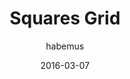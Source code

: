 ---
layout: post
author: habemus
title:  "Squares Grid"
lang:   en
ref:    squares-grid
date:   2016-03-07
text-lead: A internet é o símbolo de uma era que tem o potencial de redesenhar as estruturas sociais do futuro. Entenda por que criamos a Habemus e quais são os nossos objetivos dentro deste contexto global.
image-thumb: http://blog.habemus.website/img/posts/1/image-thumb.jpg
image-thumb-column-right: http://blog.habemus.website/img/posts/1/image-thumb-column-right.jpg
image-x: http://blog.habemus.website/img/posts/1/image-x.jpg
alt-image: "imagem ilustrativa do post"
categories: web habemus filosofia
---